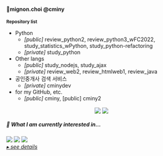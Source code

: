 <!-- for my GitHub profile -->
#### 🧤mignon.choi @cminy
<sub>**Repository list**</sub>
<sup>
  - Python
    - _[public]_ review_python2, review_python3_wFC2022, study_statistics_wPython, study_python-refactoring
    - _[private]_ study_python
  - Other langs
    - _[public]_ study_nodejs, study_ajax
    - _[private]_ review_web2, review_htmlweb1, review_java
  - 공인중개사 검색 서비스
    - _[private]_ cminydev
  - for my GitHub, etc.
    - _[public]_ cminy, [public] cminy2
</sup>
<p align="center">
<a href="https://github.com/cminy"><img align="center" src="https://github-readme-stats.vercel.app/api?username=cminy&&custom_title=mignon.choi's&nbsp;GitHub&nbsp;stats&show_icons=true&theme=swift&count_private=true&include_all_commits=true&hide=stars,contribs"></a>
<a href="https://github.com/cminy"><img align="center" src="https://github-readme-stats.vercel.app/api/top-langs/?username=cminy&hide=Makefile&langs_count=5&layout=compact&theme=swift&custom_title=Recently&nbsp;used&nbsp;Languages">
</a>
</p>


##### 🌿 What I am currently interested in...
<p align="left">
  <img src="https://img.shields.io/badge/Python-3776AB?style=flat-square&logo=Python&logoColor=white"/>
  <img src="https://img.shields.io/badge/ML-F7931E?style=flat-square&logo=scikit-learn&logoColor=white"/>
  <img src="https://img.shields.io/badge/React-61DAFB?style=flat-square&logo=React&logoColor=white"/>  
  <br>
  <a href="https://mignonetude.notion.site/Programming-language-678795b0c556459c9f7b16bc3a7ffb44"><i>▸ see details</i></a>
</p>
